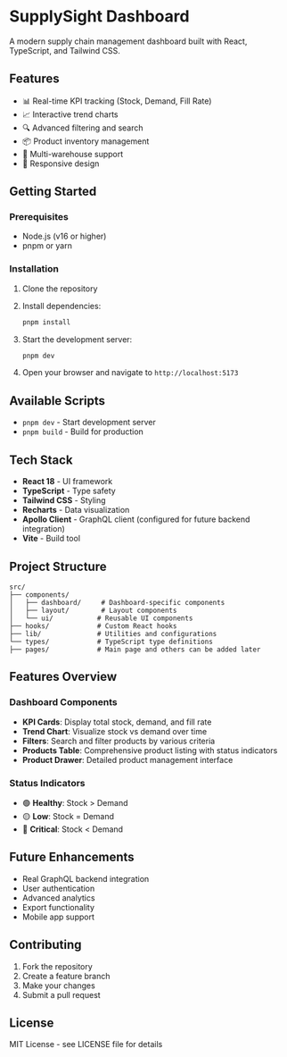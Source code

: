 # SupplySight Dashboard

A modern supply chain management dashboard built with React, TypeScript, and Tailwind CSS.

## Features

- 📊 Real-time KPI tracking (Stock, Demand, Fill Rate)
- 📈 Interactive trend charts
- 🔍 Advanced filtering and search
- 📦 Product inventory management
- 🏢 Multi-warehouse support
- 📱 Responsive design

## Getting Started

### Prerequisites

- Node.js (v16 or higher)
- pnpm or yarn

### Installation

1. Clone the repository
2. Install dependencies:
   ```bash
   pnpm install
   ```

3. Start the development server:
   ```bash
   pnpm dev
   ```

4. Open your browser and navigate to `http://localhost:5173`

## Available Scripts

- `pnpm dev` - Start development server
- `pnpm build` - Build for production

## Tech Stack

- **React 18** - UI framework
- **TypeScript** - Type safety
- **Tailwind CSS** - Styling
- **Recharts** - Data visualization
- **Apollo Client** - GraphQL client (configured for future backend integration)
- **Vite** - Build tool

## Project Structure

```
src/
├── components/
│   ├── dashboard/     # Dashboard-specific components
│   ├── layout/        # Layout components
│   └── ui/           # Reusable UI components
├── hooks/            # Custom React hooks
├── lib/              # Utilities and configurations
└── types/            # TypeScript type definitions
├── pages/            # Main page and others can be added later

```

## Features Overview

### Dashboard Components

- **KPI Cards**: Display total stock, demand, and fill rate
- **Trend Chart**: Visualize stock vs demand over time
- **Filters**: Search and filter products by various criteria
- **Products Table**: Comprehensive product listing with status indicators
- **Product Drawer**: Detailed product management interface

### Status Indicators

- 🟢 **Healthy**: Stock > Demand
- 🟡 **Low**: Stock = Demand  
- 🔴 **Critical**: Stock < Demand

## Future Enhancements

- Real GraphQL backend integration
- User authentication
- Advanced analytics
- Export functionality
- Mobile app support

## Contributing

1. Fork the repository
2. Create a feature branch
3. Make your changes
4. Submit a pull request

## License

MIT License - see LICENSE file for details